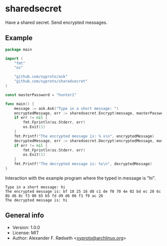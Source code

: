 # sharedsecret

Have a shared secret. Send encrypted messages.

## Example

```go
package main

import (
	"fmt"
	"os"

	"github.com/xyproto/ask"
	"github.com/xyproto/sharedsecret"
)

const masterPassword = "hunter1"

func main() {
	message := ask.Ask("Type in a short message: ")
	encryptedMessage, err := sharedsecret.Encrypt(message, masterPassword)
	if err != nil {
		fmt.Fprintln(os.Stderr, err)
		os.Exit(1)
	}
	fmt.Printf("The encrypted message is: % x\n", encryptedMessage)
	decryptedMessage, err := sharedsecret.Decrypt(encryptedMessage, masterPassword)
	if err != nil {
		fmt.Fprintln(os.Stderr, err)
		os.Exit(1)
	}
	fmt.Printf("The decrypted message is: %s\n", decryptedMessage)
}
```

Interaction with the example program where the typed in message is "hi".

```
Type in a short message: hi
The encrypted message is: bf 18 25 16 d8 c1 de f0 70 4e 02 bd ec 20 6c 8b d6 8c f3 00 65 b5 fd d9 d6 06 f1 f9 ac 26
The decrypted message is: hi
```

## General info

* Version: 1.0.0
* License: MIT
* Author: Alexander F. Rødseth &lt;xyproto@archlinux.org&gt;
